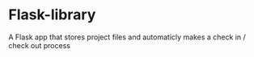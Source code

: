 Flask-library
=============

A Flask app that stores project files and automaticly makes a check in / check out process
